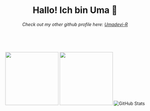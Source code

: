 <h1 align="center"> Hallo! Ich bin Uma 👋</h1>
<h6 align="center">Check out my other github profile here: <a href="https://github.com/Umadevi-R">Umadevi-R</a></h6>


<br /><br/>

 <p align="center">
  <img src="https://github-readme-stats.vercel.app/api?username=Poojaauma&show_icons=true&theme=radical" height="170px">
  <img src="https://github-readme-stats.vercel.app/api/top-langs/?username=Poojaauma&langs_count=10&layout=compact&theme=radical" height="170px">
  <img src="https://github-readme-streak-stats.herokuapp.com/?user=Poojaauma" alt="GitHub Stats" /> <br/><br/>
</p>
<!--
**Poojaauma/PoojaaUma** is a ✨ _special_ ✨ repository because its `README.md` (this file) appears on your GitHub profile.

Here are some ideas to get you started:

- 🔭 I’m currently working on ...
- 🌱 I’m currently learning ...
- 👯 I’m looking to collaborate on ...
- 🤔 I’m looking for help with ...
- 💬 Ask me about ...
- 📫 How to reach me: ...
- 😄 Pronouns: ...
- ⚡ Fun fact: ...
-->

